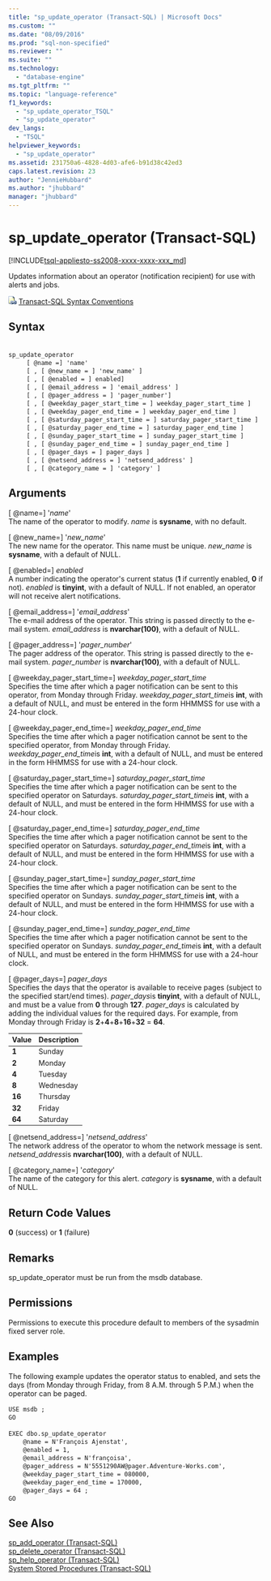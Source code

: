 ```yaml
---
title: "sp_update_operator (Transact-SQL) | Microsoft Docs"
ms.custom: ""
ms.date: "08/09/2016"
ms.prod: "sql-non-specified"
ms.reviewer: ""
ms.suite: ""
ms.technology: 
  - "database-engine"
ms.tgt_pltfrm: ""
ms.topic: "language-reference"
f1_keywords: 
  - "sp_update_operator_TSQL"
  - "sp_update_operator"
dev_langs: 
  - "TSQL"
helpviewer_keywords: 
  - "sp_update_operator"
ms.assetid: 231750a6-4828-4d03-afe6-b91d38c42ed3
caps.latest.revision: 23
author: "JennieHubbard"
ms.author: "jhubbard"
manager: "jhubbard"
---
```

# sp_update_operator (Transact-SQL)
[!INCLUDE[tsql-appliesto-ss2008-xxxx-xxxx-xxx_md](../../includes/tsql-appliesto-ss2008-xxxx-xxxx-xxx-md.md)]

  Updates information about an operator (notification recipient) for use with alerts and jobs.  
  
   ![Topic link icon](../../database-engine/configure-windows/media/topic-link.gif "Topic link icon") [Transact-SQL Syntax Conventions](../../t-sql/language-elements/transact-sql-syntax-conventions-transact-sql.md)  
  
## Syntax  
  
```  
  
sp_update_operator   
     [ @name =] 'name'   
     [ , [ @new_name = ] 'new_name' ]   
     [ , [ @enabled = ] enabled]   
     [ , [ @email_address = ] 'email_address' ]  
     [ , [ @pager_address = ] 'pager_number']   
     [ , [ @weekday_pager_start_time = ] weekday_pager_start_time ]  
     [ , [ @weekday_pager_end_time = ] weekday_pager_end_time ]   
     [ , [ @saturday_pager_start_time = ] saturday_pager_start_time ]  
     [ , [ @saturday_pager_end_time = ] saturday_pager_end_time ]   
     [ , [ @sunday_pager_start_time = ] sunday_pager_start_time ]  
     [ , [ @sunday_pager_end_time = ] sunday_pager_end_time ]   
     [ , [ @pager_days = ] pager_days ]   
     [ , [ @netsend_address = ] 'netsend_address' ]   
     [ , [ @category_name = ] 'category' ]  
```  
  
## Arguments  
 [ @name=] '*name*'  
 The name of the operator to modify. *name* is **sysname**, with no default.  
  
 [ @new_name=] '*new_name*'  
 The new name for the operator. This name must be unique. *new_name* is **sysname**, with a default of NULL.  
  
 [ @enabled=] *enabled*  
 A number indicating the operator's current status (**1** if currently enabled, **0** if not). *enabled* is **tinyint**, with a default of NULL. If not enabled, an operator will not receive alert notifications.  
  
 [ @email_address=] '*email_address*'  
 The e-mail address of the operator. This string is passed directly to the e-mail system. *email_address* is **nvarchar(100)**, with a default of NULL.  
  
 [ @pager_address=] '*pager_number*'  
 The pager address of the operator. This string is passed directly to the e-mail system. *pager_number* is **nvarchar(100)**, with a default of NULL.  
  
 [ @weekday_pager_start_time=] *weekday_pager_start_time*  
 Specifies the time after which a pager notification can be sent to this operator, from Monday through Friday. *weekday_pager_start_time*is **int**, with a default of NULL, and must be entered in the form HHMMSS for use with a 24-hour clock.  
  
 [ @weekday_pager_end_time=] *weekday_pager_end_time*  
 Specifies the time after which a pager notification cannot be sent to the specified operator, from Monday through Friday. *weekday_pager_end_time*is **int**, with a default of NULL, and must be entered in the form HHMMSS for use with a 24-hour clock.  
  
 [ @saturday_pager_start_time=] *saturday_pager_start_time*  
 Specifies the time after which a pager notification can be sent to the specified operator on Saturdays. *saturday_pager_start_time*is **int**, with a default of NULL, and must be entered in the form HHMMSS for use with a 24-hour clock.  
  
 [ @saturday_pager_end_time=] *saturday_pager_end_time*  
 Specifies the time after which a pager notification cannot be sent to the specified operator on Saturdays. *saturday_pager_end_time*is **int**, with a default of NULL, and must be entered in the form HHMMSS for use with a 24-hour clock.  
  
 [ @sunday_pager_start_time=] *sunday_pager_start_time*  
 Specifies the time after which a pager notification can be sent to the specified operator on Sundays. *sunday_pager_start_time*is **int**, with a default of NULL, and must be entered in the form HHMMSS for use with a 24-hour clock.  
  
 [ @sunday_pager_end_time=] *sunday_pager_end_time*  
 Specifies the time after which a pager notification cannot be sent to the specified operator on Sundays. *sunday_pager_end_time*is **int**, with a default of NULL, and must be entered in the form HHMMSS for use with a 24-hour clock.  
  
 [ @pager_days=] *pager_days*  
 Specifies the days that the operator is available to receive pages (subject to the specified start/end times). *pager_days*is **tinyint**, with a default of NULL, and must be a value from **0** through **127**. *pager_days* is calculated by adding the individual values for the required days. For example, from Monday through Friday is **2**+**4**+**8**+**16**+**32** = **64**.  
  
|Value|Description|  
|-----------|-----------------|  
|**1**|Sunday|  
|**2**|Monday|  
|**4**|Tuesday|  
|**8**|Wednesday|  
|**16**|Thursday|  
|**32**|Friday|  
|**64**|Saturday|  
  
 [ @netsend_address=] '*netsend_address*'  
 The network address of the operator to whom the network message is sent. *netsend_address*is **nvarchar(100)**, with a default of NULL.  
  
 [ @category_name=] '*category*'  
 The name of the category for this alert. *category* is **sysname**, with a default of NULL.  
  
## Return Code Values  
 **0** (success) or **1** (failure)  
  
## Remarks  
 sp_update_operator must be run from the msdb database.  
  
## Permissions  
 Permissions to execute this procedure default to members of the sysadmin fixed server role.  
  
## Examples  
 The following example updates the operator status to enabled, and sets the days (from Monday through Friday, from 8 A.M. through 5 P.M.) when the operator can be paged.  
  
```  
USE msdb ;  
GO  
  
EXEC dbo.sp_update_operator   
    @name = N'François Ajenstat',  
    @enabled = 1,  
    @email_address = N'françoisa',  
    @pager_address = N'5551290AW@pager.Adventure-Works.com',  
    @weekday_pager_start_time = 080000,  
    @weekday_pager_end_time = 170000,  
    @pager_days = 64 ;  
GO  
```  
  
## See Also  
 [sp_add_operator &#40;Transact-SQL&#41;](../../relational-databases/system-stored-procedures/sp-add-operator-transact-sql.md)   
 [sp_delete_operator &#40;Transact-SQL&#41;](../../relational-databases/system-stored-procedures/sp-delete-operator-transact-sql.md)   
 [sp_help_operator &#40;Transact-SQL&#41;](../../relational-databases/system-stored-procedures/sp-help-operator-transact-sql.md)   
 [System Stored Procedures &#40;Transact-SQL&#41;](../../relational-databases/system-stored-procedures/system-stored-procedures-transact-sql.md)  
  
  
